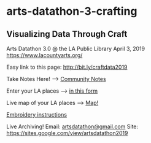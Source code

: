 # arts-datathon-3-crafting

## Visualizing Data Through Craft
Arts Datathon 3.0 @ the LA Public Library
April 3, 2019
https://www.lacountyarts.org/


Easy link to this page: http://bit.ly/craftdata2019

Take Notes Here! --> [Community Notes](https://docs.google.com/document/d/1d8aOa_FyWcZVsr_yO8Y6_V2yL7CHy2HJY9_ceaccn54/edit?usp=sharing)

Enter your LA places --> [in this form](https://docs.google.com/forms/d/e/1FAIpQLSfQDNdZLUO_kQ1dYrGSzyPvEWooAbUD9vJzJelTL5RjRtm05Q/viewform)

Live map of your LA places --> [Map!](https://matikin9.github.io/arts-datathon-3-crafting/)

[Embroidery instructions](https://docs.google.com/document/d/1njRXcQIHlc67D0kbKgmjz_OvCteEQuYW8bi-IpWEUIY/edit?usp=sharing)


Live Archiving!
Email: artsdatathon@gmail.com
Site: https://sites.google.com/view/artsdatathon2019
